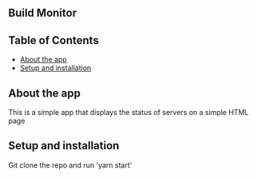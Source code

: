 ## Build Monitor

## Table of Contents

- [About the app](#about-the-app)
- [Setup and installation](#about-the-app)

## About the app

This is a simple app that displays the status of servers on a simple HTML page

## Setup and installation

Git clone the repo and run 'yarn start'